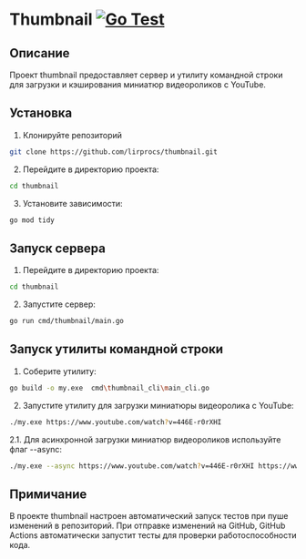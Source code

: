 # Thumbnail    [![Go Test](https://github.com/lirprocs/thumbnail/actions/workflows/test.yml/badge.svg)](https://github.com/lirprocs/thumbnail/actions/workflows/test.yml)

## Описание
Проект thumbnail предоставляет сервер и утилиту командной строки для загрузки и кэширования миниатюр видеороликов с YouTube.

## Установка
1. Клонируйте репозиторий
```bash
git clone https://github.com/lirprocs/thumbnail.git
```
2. Перейдите в директорию проекта:
```bash
cd thumbnail
```
3. Установите зависимости:
```bash
go mod tidy
```

## Запуск сервера
1. Перейдите в директорию проекта:
```bash
cd thumbnail
```
2. Запустите сервер:
```bash
go run cmd/thumbnail/main.go 
```

## Запуск утилиты командной строки
1. Соберите утилиту:
```bash
go build -o my.exe  cmd\thumbnail_cli\main_cli.go
```
2. Запустите утилиту для загрузки миниатюры видеоролика с YouTube:
```bash
./my.exe https://www.youtube.com/watch?v=446E-r0rXHI
```
2.1. Для асинхронной загрузки миниатюр видеороликов используйте флаг --async:
```bash
./my.exe --async https://www.youtube.com/watch?v=446E-r0rXHI https://www.youtube.com/watch?v=5C_HPTJg5ek
```

## Примичание
В проекте thumbnail настроен автоматический запуск тестов при пуше изменений в репозиторий. При отправке изменений на GitHub, GitHub Actions автоматически запустит тесты для проверки работоспособности кода.

